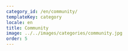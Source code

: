 ```yaml
---
category_id: /en/community/
templateKey: category
locale: en
title: Community
image: ../../images/categories/community.jpg
order: 5
---
```

